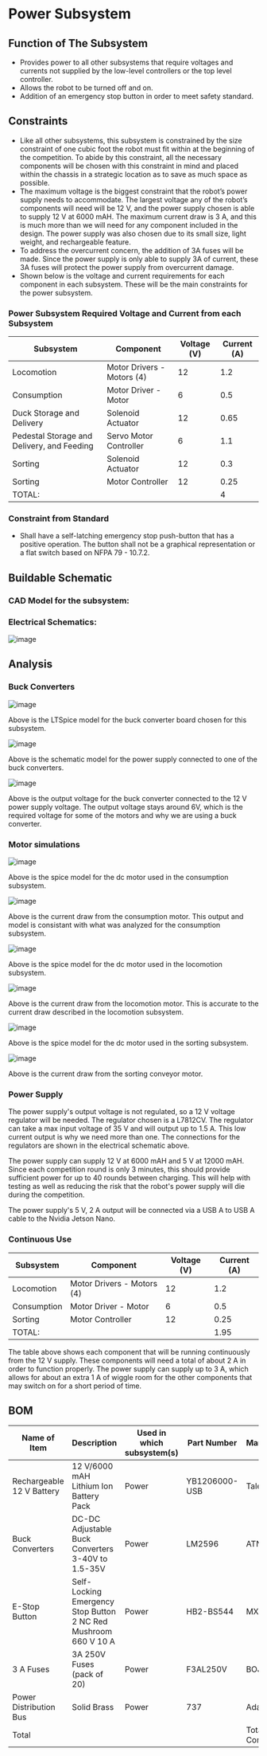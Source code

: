 # **Power Subsystem**
## **Function of The Subsystem** 
- Provides power to all other subsystems that require voltages and currents not supplied by the low-level controllers or the top level controller.
- Allows the robot to be turned off and on.
- Addition of an emergency stop button in order to meet safety standard.
## **Constraints**
- Like all other subsystems, this subsystem is constrained by the size constraint of one cubic foot the robot must fit within at the beginning of the competition. To abide by this constraint, all the necessary components will be chosen with this constraint in mind and placed within the chassis in a strategic location as to save as much space as possible.
- The maximum voltage is the biggest constraint that the robot’s power supply needs to accommodate. The largest voltage any of the robot’s components will need will be 12 V, and the power supply chosen is able to supply 12 V at 6000 mAH. The maximum current draw is 3 A, and this is much more than we will need for any component included in the design. The power supply was also chosen due to its small size, light weight, and rechargeable feature.
- To address the overcurrent concern, the addition of 3A fuses will be made. Since the power supply is only able to supply 3A of current, these 3A fuses will protect the power supply from overcurrent damage.
- Shown below is the voltage and current requirements for each component in each subsystem. These will be the main constraints for the power subsystem.

### **Power Subsystem Required Voltage and Current from each Subsystem**		


| Subsystem                                  | Component                  | Voltage (V) | Current (A) |
| ------------------------------------------ | -------------------------- | ----------- | ----------- |
| Locomotion                                 | Motor Drivers - Motors (4) | 12          | 1.2         |
| Consumption                                | Motor Driver - Motor       | 6           | 0.5         |
| Duck Storage and Delivery                  | Solenoid Actuator          | 12          | 0.65        |
| Pedestal Storage and Delivery, and Feeding | Servo Motor Controller     | 6           | 1.1         |
| Sorting                                    | Solenoid Actuator          | 12          | 0.3         |
| Sorting                                    | Motor Controller           | 12          | 0.25        |
| TOTAL:                                     |                            |             | 4           |

### **Constraint from Standard**

- Shall have a self-latching emergency stop push-button that has a positive operation. The button shall not be a graphical representation or a flat switch based on NFPA 79 - 10.7.2.

## **Buildable Schematic**

### **CAD Model for the subsystem:**

### **Electrical Schematics:**

![image](https://user-images.githubusercontent.com/112424739/216204941-4b3447d1-fe79-48cf-9022-17a319b6a4c3.png)

## **Analysis**

### **Buck Converters**
![image](https://github.com/nathan-gardner/CapstoneRepo/blob/MarkBeech-MadisonKelly-signoff-Power/Documentation/Images/PowerSubsystem/Buck_converter_model.png)

Above is the LTSpice model for the buck converter board chosen for this subsystem.

![image](https://github.com/nathan-gardner/CapstoneRepo/blob/MarkBeech-MadisonKelly-signoff-Power/Documentation/Images/PowerSubsystem/Power_supply_and_buck_converter.png)

Above is the schematic model for the power supply connected to one of the buck converters.

![image](https://github.com/nathan-gardner/CapstoneRepo/blob/MarkBeech-MadisonKelly-signoff-Power/Documentation/Images/PowerSubsystem/Buck_converter_output_voltage.png)

Above is the output voltage for the buck converter connected to the 12 V power supply voltage. The output voltage stays around 6V, which is the required voltage for some of the motors and why we are using a buck converter.

### **Motor simulations**

![image](https://github.com/nathan-gardner/CapstoneRepo/blob/MarkBeech-MadisonKelly-signoff-Power/Documentation/Images/PowerSubsystem/Consumption_motor.png)

Above is the spice model for the dc motor used in the consumption subsystem.

![image](https://github.com/nathan-gardner/CapstoneRepo/blob/MarkBeech-MadisonKelly-signoff-Power/Documentation/Images/PowerSubsystem/Consumption_current.png)

Above is the current draw from the consumption motor. This output and model is consistant with what was analyzed for the consumption subsystem.

![image](https://github.com/nathan-gardner/CapstoneRepo/blob/MarkBeech-MadisonKelly-signoff-Power/Documentation/Images/PowerSubsystem/Locomotion_motor.png)

Above is the spice model for the dc motor used in the locomotion subsystem.

![image](https://github.com/nathan-gardner/CapstoneRepo/blob/MarkBeech-MadisonKelly-signoff-Power/Documentation/Images/PowerSubsystem/Locomotion_current.png)

Above is the current draw from the locomotion motor. This is accurate to the current draw described in the locomotion subsystem.

![image](https://github.com/nathan-gardner/CapstoneRepo/blob/MarkBeech-MadisonKelly-signoff-Power/Documentation/Images/PowerSubsystem/Sorting_motor.png)

Above is the spice model for the dc motor used in the sorting subsystem.

![image](https://github.com/nathan-gardner/CapstoneRepo/blob/MarkBeech-MadisonKelly-signoff-Power/Documentation/Images/PowerSubsystem/Sorting_current.png)

Above is the current draw from the sorting conveyor motor.

### **Power Supply** 

The power supply's output voltage is not regulated, so a 12 V voltage regulator will be needed. The regulator chosen is a L7812CV. The regulator can take a max input voltage of 35 V and will output up to 1.5 A. This low current output is why we need more than one. The connections for the regulators are shown in the electrical schematic above.

The power supply can supply 12 V at 6000 mAH and 5 V at 12000 mAH. Since each competition round is only 3 minutes, this should provide sufficient power for up to 40 rounds between charging. This will help with testing as well as reducing the risk that the robot's power supply will die during the competition.

The power supply's 5 V, 2 A output will be connected via a USB A to USB A cable to the Nvidia Jetson Nano. 

### **Continuous Use**

| Subsystem  | Component | Voltage (V) | Current (A)  |
| ----------- | -------------------------- | -- | ---- |
| Locomotion  | Motor Drivers - Motors (4) | 12 | 1.2  |
| Consumption | Motor Driver - Motor       | 6  | 0.5  |
| Sorting     | Motor Controller           | 12 | 0.25 |
| TOTAL:      |                            |    | 1.95 |

The table above shows each component that will be running continuously from the 12 V supply. These components will need a total of about 2 A in order to function properly. The power supply can supply up to 3 A, which allows for about an extra 1 A of wiggle room for the other components that may switch on for a short period of time.

## **BOM**
| Name of Item              | Description                                                     | Used in which subsystem(s) | Part Number   | Manufacturer     | Quantity | Price      | Total |
|---------------------------|-----------------------------------------------------------------|----------------------------|---------------|------------------|----------|------------|-------|
| Rechargeable 12 V Battery | 12 V/6000 mAH Lithium Ion Battery Pack                          | Power                      | YB1206000-USB | TalentCell       | 1        | 39.99      | 39.99 |
| Buck Converters           | DC-DC Adjustable Buck Converters 3-40V to 1.5-35V               | Power                      | LM2596        | ATNSINC          | 1        | 15.69      | 15.69 |
| E-Stop Button             | Self-Locking Emergency Stop Button 2 NC Red Mushroom 660 V 10 A | Power                      | HB2-BS544     | MXUTEUK          | 1        | 10.99      | 10.99 |
| 3 A Fuses                 | 3A 250V Fuses (pack of 20)                                      | Power                      | F3AL250V      | BOJACK           | 2        | 5.99       | 11.98 |
| Power Distribution Bus    | Solid Brass                                                     | Power                      | 737           | Adafruit         | 2        | 1.95       | 3.9   |
| Total                     |                                                                 |                            |               | Total Components | 7        | Total Cost | 82.55 |


